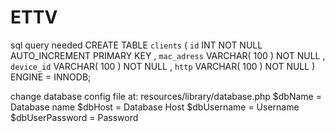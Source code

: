 # ETTV

sql query needed 
CREATE TABLE  `clients` (
`id` INT NOT NULL AUTO_INCREMENT PRIMARY KEY ,
`mac_adress` VARCHAR( 100 ) NOT NULL ,
`device_id` VARCHAR( 100 ) NOT NULL ,
`http` VARCHAR( 100 ) NOT NULL
) ENGINE = INNODB;


change database config file at: resources/library/database.php
$dbName = Database name
$dbHost = Database Host
$dbUsername = Username
$dbUserPassword = Password

